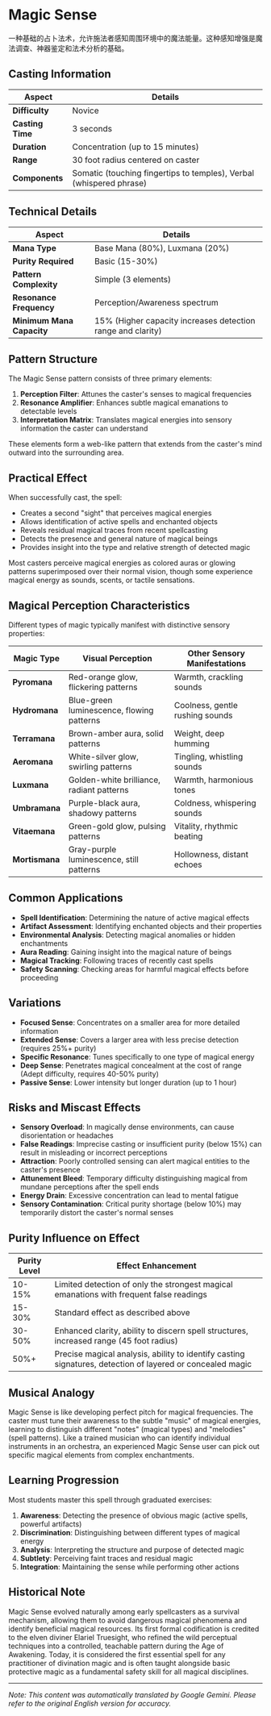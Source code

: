 # **Magic Sense**

一种基础的占卜法术，允许施法者感知周围环境中的魔法能量。这种感知增强是魔法调查、神器鉴定和法术分析的基础。

## Casting Information

| Aspect | Details |
|--------|---------|
| **Difficulty** | Novice |
| **Casting Time** | 3 seconds |
| **Duration** | Concentration (up to 15 minutes) |
| **Range** | 30 foot radius centered on caster |
| **Components** | Somatic (touching fingertips to temples), Verbal (whispered phrase) |

## Technical Details

| Aspect | Details |
|--------|---------|
| **Mana Type** | Base Mana (80%), Luxmana (20%) |
| **Purity Required** | Basic (15-30%) |
| **Pattern Complexity** | Simple (3 elements) |
| **Resonance Frequency** | Perception/Awareness spectrum |
| **Minimum Mana Capacity** | 15% (Higher capacity increases detection range and clarity) |

## Pattern Structure

The Magic Sense pattern consists of three primary elements:
1. **Perception Filter**: Attunes the caster's senses to magical frequencies
2. **Resonance Amplifier**: Enhances subtle magical emanations to detectable levels
3. **Interpretation Matrix**: Translates magical energies into sensory information the caster can understand

These elements form a web-like pattern that extends from the caster's mind outward into the surrounding area.

## Practical Effect

When successfully cast, the spell:
- Creates a second "sight" that perceives magical energies
- Allows identification of active spells and enchanted objects
- Reveals residual magical traces from recent spellcasting
- Detects the presence and general nature of magical beings
- Provides insight into the type and relative strength of detected magic

Most casters perceive magical energies as colored auras or glowing patterns superimposed over their normal vision, though some experience magical energy as sounds, scents, or tactile sensations.

## Magical Perception Characteristics

Different types of magic typically manifest with distinctive sensory properties:

| Magic Type | Visual Perception | Other Sensory Manifestations |
|------------|-------------------|------------------------------|
| **Pyromana** | Red-orange glow, flickering patterns | Warmth, crackling sounds |
| **Hydromana** | Blue-green luminescence, flowing patterns | Coolness, gentle rushing sounds |
| **Terramana** | Brown-amber aura, solid patterns | Weight, deep humming |
| **Aeromana** | White-silver glow, swirling patterns | Tingling, whistling sounds |
| **Luxmana** | Golden-white brilliance, radiant patterns | Warmth, harmonious tones |
| **Umbramana** | Purple-black aura, shadowy patterns | Coldness, whispering sounds |
| **Vitaemana** | Green-gold glow, pulsing patterns | Vitality, rhythmic beating |
| **Mortismana** | Gray-purple luminescence, still patterns | Hollowness, distant echoes |

## Common Applications

- **Spell Identification**: Determining the nature of active magical effects
- **Artifact Assessment**: Identifying enchanted objects and their properties
- **Environmental Analysis**: Detecting magical anomalies or hidden enchantments
- **Aura Reading**: Gaining insight into the magical nature of beings
- **Magical Tracking**: Following traces of recently cast spells
- **Safety Scanning**: Checking areas for harmful magical effects before proceeding

## Variations

- **Focused Sense**: Concentrates on a smaller area for more detailed information
- **Extended Sense**: Covers a larger area with less precise detection (requires 25%+ purity)
- **Specific Resonance**: Tunes specifically to one type of magical energy
- **Deep Sense**: Penetrates magical concealment at the cost of range (Adept difficulty, requires 40-50% purity)
- **Passive Sense**: Lower intensity but longer duration (up to 1 hour)

## Risks and Miscast Effects

- **Sensory Overload**: In magically dense environments, can cause disorientation or headaches
- **False Readings**: Imprecise casting or insufficient purity (below 15%) can result in misleading or incorrect perceptions
- **Attraction**: Poorly controlled sensing can alert magical entities to the caster's presence
- **Attunement Bleed**: Temporary difficulty distinguishing magical from mundane perceptions after the spell ends
- **Energy Drain**: Excessive concentration can lead to mental fatigue
- **Sensory Contamination**: Critical purity shortage (below 10%) may temporarily distort the caster's normal senses

## Purity Influence on Effect

| Purity Level | Effect Enhancement |
|--------------|---------------------|
| 10-15% | Limited detection of only the strongest magical emanations with frequent false readings |
| 15-30% | Standard effect as described above |
| 30-50% | Enhanced clarity, ability to discern spell structures, increased range (45 foot radius) |
| 50%+ | Precise magical analysis, ability to identify casting signatures, detection of layered or concealed magic |

## Musical Analogy

Magic Sense is like developing perfect pitch for magical frequencies. The caster must tune their awareness to the subtle "music" of magical energies, learning to distinguish different "notes" (magical types) and "melodies" (spell patterns). Like a trained musician who can identify individual instruments in an orchestra, an experienced Magic Sense user can pick out specific magical elements from complex enchantments.

## Learning Progression

Most students master this spell through graduated exercises:
1. **Awareness**: Detecting the presence of obvious magic (active spells, powerful artifacts)
2. **Discrimination**: Distinguishing between different types of magical energy
3. **Analysis**: Interpreting the structure and purpose of detected magic
4. **Subtlety**: Perceiving faint traces and residual magic
5. **Integration**: Maintaining the sense while performing other actions

## Historical Note

Magic Sense evolved naturally among early spellcasters as a survival mechanism, allowing them to avoid dangerous magical phenomena and identify beneficial magical resources. Its first formal codification is credited to the elven diviner Elariel Truesight, who refined the wild perceptual techniques into a controlled, teachable pattern during the Age of Awakening. Today, it is considered the first essential spell for any practitioner of divination magic and is often taught alongside basic protective magic as a fundamental safety skill for all magical disciplines.


---
_Note: This content was automatically translated by Google Gemini. Please refer to the original English version for accuracy._